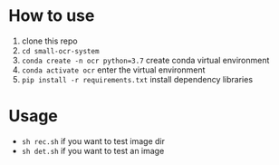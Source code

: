 # How to use
1. clone this repo
2. `cd small-ocr-system`
3. `conda create -n ocr python=3.7` create conda virtual environment
4. `conda activate ocr` enter the virtual environment
5. `pip install -r requirements.txt` install dependency libraries

# Usage
- `sh rec.sh` if you want to test image dir
- `sh det.sh` if you want to test an image
